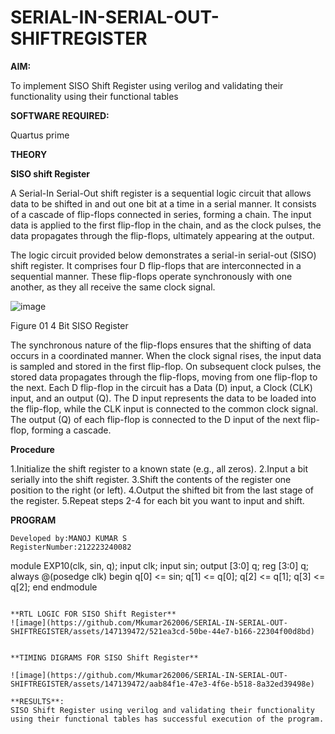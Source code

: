 # SERIAL-IN-SERIAL-OUT-SHIFTREGISTER

**AIM:**

To implement  SISO Shift Register using verilog and validating their functionality using their functional tables

**SOFTWARE REQUIRED:**

Quartus prime

**THEORY**

**SISO shift Register**

A Serial-In Serial-Out shift register is a sequential logic circuit that allows data to be shifted in and out one bit at a time in a serial manner. It consists of a cascade of flip-flops connected in series, forming a chain. The input data is applied to the first flip-flop in the chain, and as the clock pulses, the data propagates through the flip-flops, ultimately appearing at the output.

The logic circuit provided below demonstrates a serial-in serial-out (SISO) shift register. It comprises four D flip-flops that are interconnected in a sequential manner. These flip-flops operate synchronously with one another, as they all receive the same clock signal.

![image](https://github.com/naavaneetha/SERIAL-IN-SERIAL-OUT-SHIFTREGISTER/assets/154305477/e81c4072-37f9-46c6-8145-566764b74c3a)

Figure 01 4 Bit SISO Register

The synchronous nature of the flip-flops ensures that the shifting of data occurs in a coordinated manner. When the clock signal rises, the input data is sampled and stored in the first flip-flop. On subsequent clock pulses, the stored data propagates through the flip-flops, moving from one flip-flop to the next.
Each D flip-flop in the circuit has a Data (D) input, a Clock (CLK) input, and an output (Q). The D input represents the data to be loaded into the flip-flop, while the CLK input is connected to the common clock signal. The output (Q) of each flip-flop is connected to the D input of the next flip-flop, forming a cascade.

**Procedure**

1.Initialize the shift register to a known state (e.g., all zeros). 2.Input a bit serially into the shift register. 3.Shift the contents of the register one position to the right (or left). 4.Output the shifted bit from the last stage of the register. 5.Repeat steps 2-4 for each bit you want to input and shift.

**PROGRAM**
```
Developed by:MANOJ KUMAR S
RegisterNumber:212223240082

```
module EXP10(clk, sin, q);
input clk;
input sin;
output [3:0] q;
reg [3:0] q;
always @(posedge clk)
begin
q[0] <= sin;
q[1] <= q[0];
q[2] <= q[1];
q[3] <= q[2];
end
endmodule
```

**RTL LOGIC FOR SISO Shift Register**
![image](https://github.com/Mkumar262006/SERIAL-IN-SERIAL-OUT-SHIFTREGISTER/assets/147139472/521ea3cd-50be-44e7-b166-22304f00d8bd)


**TIMING DIGRAMS FOR SISO Shift Register**

![image](https://github.com/Mkumar262006/SERIAL-IN-SERIAL-OUT-SHIFTREGISTER/assets/147139472/aab84f1e-47e3-4f6e-b518-8a32ed39498e)

**RESULTS**:
SISO Shift Register using verilog and validating their functionality using their functional tables has successful execution of the program.
